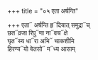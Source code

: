 +++
title = "०५ एता अर्षन्ति"

+++
एता᳓ अर्षन्ति हृ᳓दियात् समुद्रा᳓च्  
छत᳓व्रजा रिपु᳓णा ना᳓वच᳓क्षे  
घृत᳓स्य धा᳓रा अभि᳓ चाकशीमि  
हिरण्य᳓यो वेतसो᳓ म᳓ध्य आसाम्